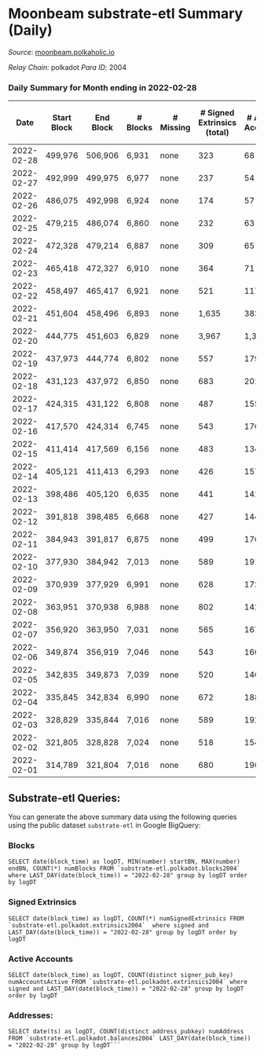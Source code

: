 # Moonbeam substrate-etl Summary (Daily)

_Source_: [moonbeam.polkaholic.io](https://moonbeam.polkaholic.io)

*Relay Chain*: polkadot
*Para ID*: 2004



### Daily Summary for Month ending in 2022-02-28


| Date | Start Block | End Block | # Blocks | # Missing | # Signed Extrinsics (total) | # Active Accounts | # Addresses with Balances | # Events | # Transfers | # XCM Transfers In | # XCM Transfers Out |
| ---- | ----------- | --------- | -------- | --------- | --------------------------- | ----------------- | ------------------------- | -------- | ----------- | ------------------ | ------------------- |
| 2022-02-28 | 499,976 | 506,906 | 6,931 | none  | 323 | 68 | 189,626 | 593,474 | 21,176 ($18,763,542) |   |   |
| 2022-02-27 | 492,999 | 499,975 | 6,977 | none  | 237 | 54 |  | 692,427 | 24,962 ($20,339,460) |   |   |
| 2022-02-26 | 486,075 | 492,998 | 6,924 | none  | 174 | 57 |  | 800,157 | 45,975 ($22,505,384) |   |   |
| 2022-02-25 | 479,215 | 486,074 | 6,860 | none  | 232 | 63 |  | 681,427 | 36,699 ($22,052,296) |   |   |
| 2022-02-24 | 472,328 | 479,214 | 6,887 | none  | 309 | 65 |  | 735,284 | 19,528 ($24,836,044) |   |   |
| 2022-02-23 | 465,418 | 472,327 | 6,910 | none  | 364 | 71 |  | 667,473 | 19,833 ($20,854,301) |   |   |
| 2022-02-22 | 458,497 | 465,417 | 6,921 | none  | 521 | 117 |  | 637,619 | 19,915 ($43,825,024) |   |   |
| 2022-02-21 | 451,604 | 458,496 | 6,893 | none  | 1,635 | 383 |  | 957,938 | 33,306 ($223,141,842) |   |   |
| 2022-02-20 | 444,775 | 451,603 | 6,829 | none  | 3,967 | 1,341 |  | 1,268,940 | 54,720 ($598,190,183) |   |   |
| 2022-02-19 | 437,973 | 444,774 | 6,802 | none  | 557 | 179 |  | 531,453 | 13,686 ($13,959,833) |   |   |
| 2022-02-18 | 431,123 | 437,972 | 6,850 | none  | 683 | 201 |  | 584,479 | 14,533 ($32,627,738) |   |   |
| 2022-02-17 | 424,315 | 431,122 | 6,808 | none  | 487 | 155 |  | 459,690 | 12,807 ($14,116,593) |   |   |
| 2022-02-16 | 417,570 | 424,314 | 6,745 | none  | 543 | 176 |  | 518,029 | 13,692 ($15,166,104) |   |   |
| 2022-02-15 | 411,414 | 417,569 | 6,156 | none  | 483 | 134 |  | 531,551 | 15,312 ($69,933,839) |   |   |
| 2022-02-14 | 405,121 | 411,413 | 6,293 | none  | 426 | 157 |  | 410,739 | 11,394 ($9,024,005) |   |   |
| 2022-02-13 | 398,486 | 405,120 | 6,635 | none  | 441 | 141 |  | 439,222 | 11,373 ($12,190,559) |   |   |
| 2022-02-12 | 391,818 | 398,485 | 6,668 | none  | 427 | 144 |  | 463,997 | 14,230 ($16,606,987) |   |   |
| 2022-02-11 | 384,943 | 391,817 | 6,875 | none  | 499 | 176 |  | 496,810 | 13,542 ($16,857,894) |   |   |
| 2022-02-10 | 377,930 | 384,942 | 7,013 | none  | 589 | 191 |  | 476,098 | 13,041 ($10,010,260) |   |   |
| 2022-02-09 | 370,939 | 377,929 | 6,991 | none  | 628 | 172 |  | 460,439 | 18,003 ($11,988,486) |   |   |
| 2022-02-08 | 363,951 | 370,938 | 6,988 | none  | 802 | 142 |  | 529,848 | 20,039 ($18,670,850) |   |   |
| 2022-02-07 | 356,920 | 363,950 | 7,031 | none  | 565 | 167 |  | 516,617 | 16,110 ($18,832,703) |   |   |
| 2022-02-06 | 349,874 | 356,919 | 7,046 | none  | 543 | 160 |  | 487,773 | 13,853 ($18,083,459) |   |   |
| 2022-02-05 | 342,835 | 349,873 | 7,039 | none  | 520 | 146 |  | 471,357 | 13,120 ($20,210,040) |   |   |
| 2022-02-04 | 335,845 | 342,834 | 6,990 | none  | 672 | 188 |  | 594,888 | 17,142 ($29,324,961) |   |   |
| 2022-02-03 | 328,829 | 335,844 | 7,016 | none  | 589 | 192 |  | 448,977 | 13,756 ($12,422,797) |   |   |
| 2022-02-02 | 321,805 | 328,828 | 7,024 | none  | 518 | 154 |  | 438,239 | 11,733 ($13,876,349) |   |   |
| 2022-02-01 | 314,789 | 321,804 | 7,016 | none  | 680 | 196 |  | 472,962 | 13,706 ($66,961,882) |   |   |

## Substrate-etl Queries:
You can generate the above summary data using the following queries using the public dataset `substrate-etl` in Google BigQuery:


### Blocks
```
SELECT date(block_time) as logDT, MIN(number) startBN, MAX(number) endBN, COUNT(*) numBlocks FROM `substrate-etl.polkadot.blocks2004`  where LAST_DAY(date(block_time)) = "2022-02-28" group by logDT order by logDT
```


### Signed Extrinsics
```
SELECT date(block_time) as logDT, COUNT(*) numSignedExtrinsics FROM `substrate-etl.polkadot.extrinsics2004`  where signed and LAST_DAY(date(block_time)) = "2022-02-28" group by logDT order by logDT
```


### Active Accounts
```
SELECT date(block_time) as logDT, COUNT(distinct signer_pub_key) numAccountsActive FROM `substrate-etl.polkadot.extrinsics2004` where signed and LAST_DAY(date(block_time)) = "2022-02-28" group by logDT order by logDT
```


### Addresses:
```
SELECT date(ts) as logDT, COUNT(distinct address_pubkey) numAddress FROM `substrate-etl.polkadot.balances2004` LAST_DAY(date(block_time)) = "2022-02-28" group by logDT```

